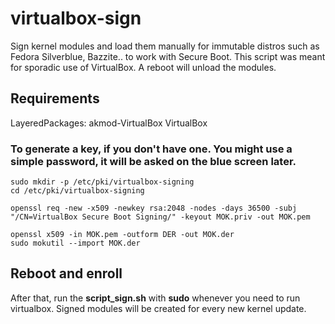 # virtualbox-sign
Sign kernel modules and load them manually for immutable distros such as Fedora Silverblue, Bazzite.. to work with Secure Boot.
This script was meant for sporadic use of VirtualBox. A reboot will unload the modules.

## Requirements
LayeredPackages: akmod-VirtualBox VirtualBox

### To generate a key, if you don't have one. You might use a simple password, it will be asked on the blue screen later.

```
sudo mkdir -p /etc/pki/virtualbox-signing
cd /etc/pki/virtualbox-signing

openssl req -new -x509 -newkey rsa:2048 -nodes -days 36500 -subj "/CN=VirtualBox Secure Boot Signing/" -keyout MOK.priv -out MOK.pem

openssl x509 -in MOK.pem -outform DER -out MOK.der
sudo mokutil --import MOK.der
```
## Reboot and enroll

After that, run the **script_sign.sh** with **sudo** whenever you need to run virtualbox. Signed modules will be created for every new kernel update.
